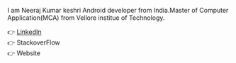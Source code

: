 I am Neeraj Kumar keshri Android developer from India.Master of Computer Application(MCA) from Vellore institue of Technology.<br>

👉 <a href="https://www.w3schools.com/">LinkedIn</a><br>
👉 StackoverFlow<br>
👉 Website<br>



